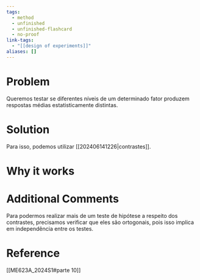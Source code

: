 ```yaml
---
tags:
  - method
  - unfinished
  - unfinished-flashcard
  - no-proof
link-tags:
  - "[[design of experiments]]"
aliases: []
---
```

# Problem
Queremos testar se diferentes níveis de um determinado fator produzem respostas médias estatisticamente distintas.

# Solution
Para isso, podemos utilizar [[202406141226|contrastes]].

# Why it works


# Additional Comments
Para podermos realizar mais de um teste de hipótese a respeito dos contrastes, precisamos verificar que eles são ortogonais, pois isso implica em independência entre os testes.

# Reference
[[ME623A_2024S1#parte 10]]




